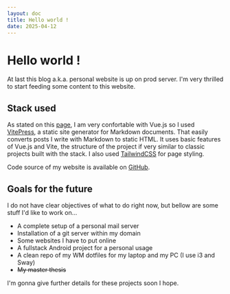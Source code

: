 ```yaml
---
layout: doc
title: Hello world !
date: 2025-04-12
---
```


# Hello world !

At last this blog a.k.a. personal website is up on prod server. I'm very thrilled to start feeding some content to this website.

## Stack used

As stated on this [page](/me), I am very confortable with Vue.js so I used [VitePress](https://vitepress.dev), a static site
generator for Markdown documents. That easily converts posts I write with Markdown to static HTML. It uses basic features of Vue.js
and Vite, the structure of the project if very similar to classic projects built with the stack. I also
used [TailwindCSS](https://tailwindcss.com/) for page styling.

Code source of my website is available on [GitHub](https://github.com/kvrn1/h0me).

## Goals for the future

I do not have clear objectives of what to do right now, but bellow are some stuff I'd like to work on...

- A complete setup of a personal mail server
- Installation of a git server within my domain
- Some websites I have to put online
- A fullstack Android project for a personal usage
- A clean repo of my WM dotfiles for my laptop and my PC (I use i3 and Sway)
- ~~My master thesis~~

I'm gonna give further details for these projects soon I hope.
